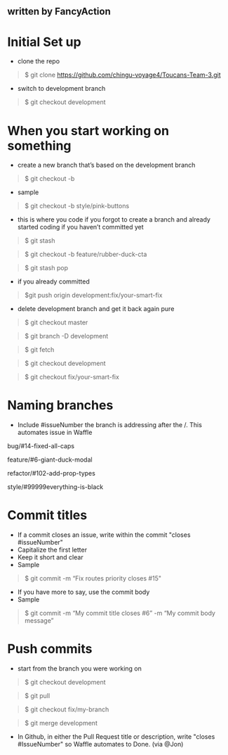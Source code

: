 ## written by FancyAction

# Initial Set up

* clone the repo
> $ git clone https://github.com/chingu-voyage4/Toucans-Team-3.git
* switch to development branch
> $ git checkout development

# When you start working on something

* create a new branch that’s based on the development branch
> $ git checkout -b <NAMEOFBRANCH>
* sample
> $ git checkout -b style/pink-buttons
* this is where you code if you forgot to create a branch and already started coding if you haven’t committed yet
> $ git stash

> $ git checkout -b feature/rubber-duck-cta

> $ git stash pop
* if you already committed
> $git push origin development:fix/your-smart-fix
* delete development branch and get it back again pure
> $ git checkout master

> $ git branch -D development

> $ git fetch

> $ git checkout development

> $ git checkout fix/your-smart-fix

# Naming branches

* Include #issueNumber the branch is addressing after the /. This automates issue in Waffle

bug/#14-fixed-all-caps

feature/#6-giant-duck-modal

refactor/#102-add-prop-types

style/#99999everything-is-black

# Commit titles

* If a commit closes an issue, write within the commit "closes #issueNumber"
* Capitalize the first letter
* Keep it short and clear
* Sample
> $ git commit -m “Fix routes priority closes #15"
* If you have more to say, use the commit body
* Sample
> $ git commit -m “My commit title closes #6” -m “My commit body message”

# Push commits

* start from the branch you were working on
> $ git checkout development

> $ git pull

> $ git checkout fix/my-branch

> $ git merge development

* In Github, in either the Pull Request title or description, write "closes #IssueNumber" so Waffle automates to Done.
(via @Jon)